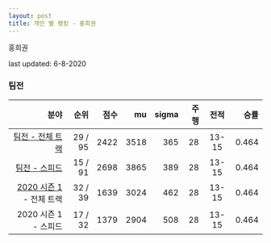 ```yaml
---
layout: post
title: 개인 별 랭킹 - 홍희권
---
```


홍희권

last updated: 6-8-2020


### 팀전

| 분야 | 순위 | 점수 | mu | sigma | 주행 | 전적 | 승률 |
|---:|---:|---:|---:|---:|---:|:---:|---:|
| [팀전 - 전체 트랙](../team-full) | 29 / 95 | 2422 | 3518 | 365 | 28 | 13-15 | 0.464 |
| [팀전 - 스피드](../team-speed) | 15 / 91 | 2698 | 3865 | 389 | 28 | 13-15 | 0.464 |
| [2020 시즌 1](../teams-t2020_1) - 전체 트랙 | 32 / 39 | 1639 | 3024 | 462 | 28 | 13-15 | 0.464 |
| 2020 시즌 1 - 스피드 | 17 / 32 | 1379 | 2904 | 508 | 28 | 13-15 | 0.464 |
